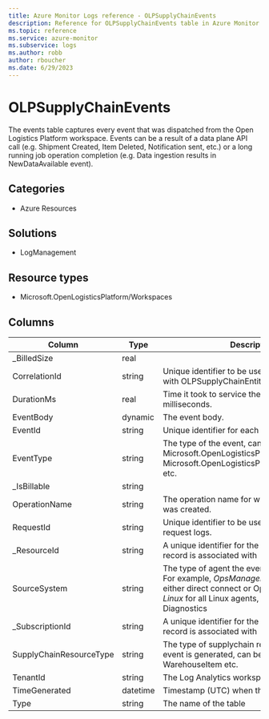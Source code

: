 ```yaml
---
title: Azure Monitor Logs reference - OLPSupplyChainEvents
description: Reference for OLPSupplyChainEvents table in Azure Monitor Logs.
ms.topic: reference
ms.service: azure-monitor
ms.subservice: logs
ms.author: robb
author: rboucher
ms.date: 6/29/2023
---
```


# OLPSupplyChainEvents

 The events table captures every event that was dispatched from the Open Logistics Platform workspace. Events can be a result of a data plane API call (e.g. Shipment Created, Item Deleted, Notification sent, etc.) or a long running job operation completion (e.g. Data ingestion results in NewDataAvailable event).

## Categories

- Azure Resources
## Solutions

- LogManagement
## Resource types

- Microsoft.OpenLogisticsPlatform/Workspaces




## Columns

| Column | Type | Description |
| --- | --- | --- |
| _BilledSize | real |  |
| CorrelationId | string | Unique identifier to be used to correlate logs with OLPSupplyChainEntityOperations. |
| DurationMs | real | Time it took to service the REST API request, in milliseconds. |
| EventBody | dynamic | The event body. |
| EventId | string | Unique identifier for each event. |
| EventType | string | The type of the event, can be Microsoft.OpenLogisticsPlatform.EntityCreated, Microsoft.OpenLogisticsPlatform.EntityUpdated etc. |
| _IsBillable | string |  |
| OperationName | string | The operation name for which the log entry was created. |
| RequestId | string | Unique identifier to be used to correlate request logs. |
| _ResourceId | string | A unique identifier for the resource that the record is associated with |
| SourceSystem | string | The type of agent the event was collected by. For example, *OpsManager* for Windows agent, either direct connect or Operations Manager, *Linux* for all Linux agents, or *Azure* for Azure Diagnostics |
| _SubscriptionId | string | A unique identifier for the subscription that the record is associated with |
| SupplyChainResourceType | string | The type of supplychain resource for which the event is generated, can be Item, Warehouse, WarehouseItem etc. |
| TenantId | string | The Log Analytics workspace ID |
| TimeGenerated | datetime | Timestamp (UTC) when the log was created. |
| Type | string | The name of the table |
